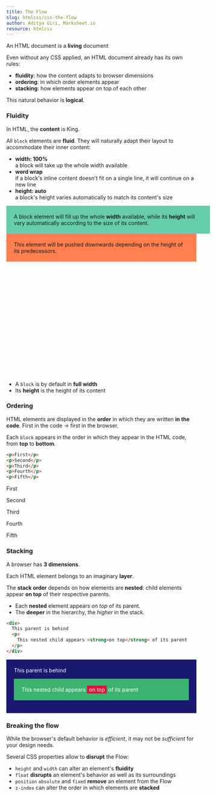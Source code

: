 ```yaml
---
title: The Flow
slug: htmlcss/css-the-flow
author: Aditya Giri, Marksheet.io
resource: htmlcss
---
```


An HTML document is a **living** document

Even without any CSS applied, an HTML document already has its own rules:

* **fluidity**: how the content adapts to browser dimensions
* **ordering**: in which order elements appear
* **stacking**: how elements appear on top of each other

This natural behavior is **logical**.

### Fluidity

In HTML, the **content** is King.

All `block` elements are **fluid**. They will naturally adapt their layout to accommodate their inner content:

* **width: 100%**  
a block will take up the whole width available
* **word wrap**  
if a block's inline content doesn't fit on a single line, it will continue on a new line
* **height: auto**  
a block's height varies automatically to match its content's size

<div class="result" id="result-fluidity">
  <div>
    A block element will fill up the whole <strong>width</strong> available, while its <strong>height</strong> will vary automatically according to the size of its content.
  </div>
  <div>
    This element will be pushed downwards depending on the height of its predecessors.
  </div>
</div>

<style type="text/css">
#result-fluidity{ height: 450px; max-width: 800px;}
#result-fluidity div{ background: coral; padding: 20px;}
#result-fluidity div:first-child{ background: mediumaquamarine; animation: expand 3s alternate infinite both;}

@keyframes expand{
  0%  { width: 100%;}
  100%{ min-width: 100px; width: 50%;}
}
</style>

* A `block` is by default in **full width**
* Its **height** is the height of its content

### Ordering

HTML elements are displayed in the **order** in which they are written **in the code**.
First in the code -> first in the browser.

Each <code>block</code> appears in the order in which they appear in the HTML code, from <strong>top</strong> to <strong>bottom</strong>.

```html
<p>First</p>
<p>Second</p>
<p>Third</p>
<p>Fourth</p>
<p>Fifth</p>
```

<div class="result">
  <p>First</p>
  <p>Second</p>
  <p>Third</p>
  <p>Fourth</p>
  <p>Fifth</p>
</div>

### Stacking

A browser has **3 dimensions**.

Each HTML element belongs to an imaginary **layer**.

The **stack order** depends on how elements are **nested**: child elements appear **on top** of their respective parents.

* Each **nested** element appears _on top_ of its parent.
* The **deeper** in the hierarchy, the _higher_ in the stack.

```html
<div>
  This parent is behind
  <p>
    This nested child appears <strong>on top</strong> of its parent
  </p>
</div>
```

<div class="result">
  <div style="background: midnightblue; color: white; padding: 20px;">
    This parent is behind
    <p style="background: mediumseagreen; padding: 20px;">
      This nested child appears <span style="background: crimson; color: white; padding: 2px 5px;">on top</span> of its parent
    </p>
  </div>
</div>

### Breaking the flow

While the browser's default behavior is _efficient_, it may not be _sufficient_ for your design needs.

Several CSS properties allow to **disrupt** the Flow:

* `height` and `width` can alter an element's **fluidity**
* `float` **disrupts** an element's behavior as well as its surroundings
* `position` `absolute` and `fixed` **remove** an element from the Flow
* `z-index` can alter the order in which elements are **stacked**